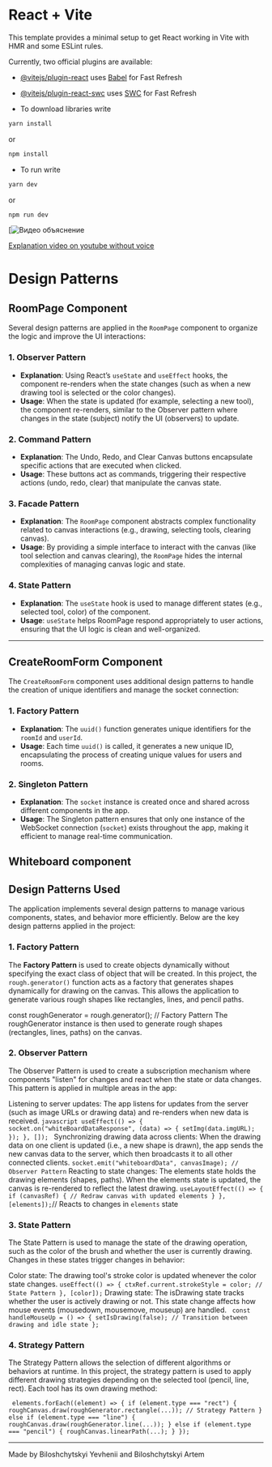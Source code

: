 # React + Vite

This template provides a minimal setup to get React working in Vite with HMR and some ESLint rules.

Currently, two official plugins are available:

- [@vitejs/plugin-react](https://github.com/vitejs/vite-plugin-react/blob/main/packages/plugin-react/README.md) uses [Babel](https://babeljs.io/) for Fast Refresh
- [@vitejs/plugin-react-swc](https://github.com/vitejs/vite-plugin-react-swc) uses [SWC](https://swc.rs/) for Fast Refresh

- To download libraries write
```bash
yarn install
```
or
```bash
npm install
```
- To run write
```bash
yarn dev
```
or
```bash
npm run dev
```

[![Видео объяснение](Github-CollaborativeWebSite-capability-video.gif)

[Explanation video on youtube without voice](https://youtu.be/cgzgEfAikHE)

# Design Patterns

## RoomPage Component

Several design patterns are applied in the `RoomPage` component to organize the logic and improve the UI interactions:

### 1. **Observer Pattern**
   - **Explanation**: Using React’s `useState` and `useEffect` hooks, the component re-renders when the state changes (such as when a new drawing tool is selected or the color changes).
   - **Usage**: When the state is updated (for example, selecting a new tool), the component re-renders, similar to the Observer pattern where changes in the state (subject) notify the UI (observers) to update.

### 2. **Command Pattern**
   - **Explanation**: The Undo, Redo, and Clear Canvas buttons encapsulate specific actions that are executed when clicked.
   - **Usage**: These buttons act as commands, triggering their respective actions (undo, redo, clear) that manipulate the canvas state.

### 3. **Facade Pattern**
   - **Explanation**: The `RoomPage` component abstracts complex functionality related to canvas interactions (e.g., drawing, selecting tools, clearing canvas).
   - **Usage**: By providing a simple interface to interact with the canvas (like tool selection and canvas clearing), the `RoomPage` hides the internal complexities of managing canvas logic and state.

### 4. **State Pattern**
   - **Explanation**: The `useState` hook is used to manage different states (e.g., selected tool, color) of the component.
   - **Usage**: `useState` helps RoomPage respond appropriately to user actions, ensuring that the UI logic is clean and well-organized.

---

## CreateRoomForm Component

The `CreateRoomForm` component uses additional design patterns to handle the creation of unique identifiers and manage the socket connection:

### 1. **Factory Pattern**
   - **Explanation**: The `uuid()` function generates unique identifiers for the `roomId` and `userId`.
   - **Usage**: Each time `uuid()` is called, it generates a new unique ID, encapsulating the process of creating unique values for users and rooms.

### 2. **Singleton Pattern**
   - **Explanation**: The `socket` instance is created once and shared across different components in the app.
   - **Usage**: The Singleton pattern ensures that only one instance of the WebSocket connection (`socket`) exists throughout the app, making it efficient to manage real-time communication.



## Whiteboard component

## Design Patterns Used

The application implements several design patterns to manage various components, states, and behavior more efficiently. Below are the key design patterns applied in the project:

### 1. **Factory Pattern**

The **Factory Pattern** is used to create objects dynamically without specifying the exact class of object that will be created. In this project, the `rough.generator()` function acts as a factory that generates shapes dynamically for drawing on the canvas. This allows the application to generate various rough shapes like rectangles, lines, and pencil paths.

const roughGenerator = rough.generator(); // Factory Pattern
The roughGenerator instance is then used to generate rough shapes (rectangles, lines, paths) on the canvas.

### 2. Observer Pattern
The Observer Pattern is used to create a subscription mechanism where components "listen" for changes and react when the state or data changes. This pattern is applied in multiple areas in the app:

Listening to server updates: The app listens for updates from the server (such as image URLs or drawing data) and re-renders when new data is received.
`javascript
useEffect(() => {
  socket.on("whiteBoardDataResponse", (data) => {
    setImg(data.imgURL);
  });
}, []);
` Synchronizing drawing data across clients: When the drawing data on one client is updated (i.e., a new shape is drawn), the app sends the new canvas data to the server, which then broadcasts it to all other connected clients.
`socket.emit("whiteboardData", canvasImage); // Observer Pattern`
Reacting to state changes: The elements state holds the drawing elements (shapes, paths). When the elements state is updated, the canvas is re-rendered to reflect the latest drawing.
`
useLayoutEffect(() => {
  if (canvasRef) {
    // Redraw canvas with updated elements
  }
}, [elements]); `// Reacts to changes in `elements` state
### 3. State Pattern
The State Pattern is used to manage the state of the drawing operation, such as the color of the brush and whether the user is currently drawing. Changes in these states trigger changes in behavior:

Color state: The drawing tool's stroke color is updated whenever the color state changes.
`useEffect(() => {
  ctxRef.current.strokeStyle = color; // State Pattern
}, [color]);`
Drawing state: The isDrawing state tracks whether the user is actively drawing or not. This state change affects how mouse events (mousedown, mousemove, mouseup) are handled.
`
const handleMouseUp = () => {
  setIsDrawing(false); // Transition between drawing and idle state
};`
### 4. Strategy Pattern
The Strategy Pattern allows the selection of different algorithms or behaviors at runtime. In this project, the strategy pattern is used to apply different drawing strategies depending on the selected tool (pencil, line, rect). Each tool has its own drawing method:

`
elements.forEach((element) => {
  if (element.type === "rect") {
    roughCanvas.draw(roughGenerator.rectangle(...)); // Strategy Pattern
  } else if (element.type === "line") {
    roughCanvas.draw(roughGenerator.line(...));
  } else if (element.type === "pencil") {
    roughCanvas.linearPath(...);
  }
});`


---
Made by Biloshchytskyi Yevhenii and Biloshchytskyi Artem
